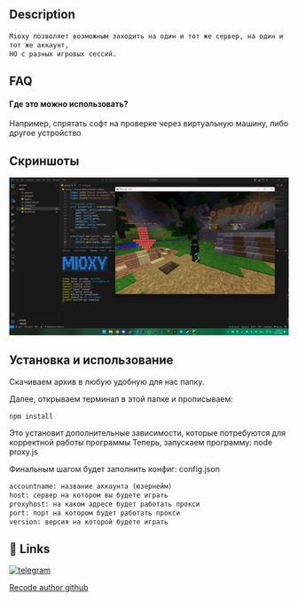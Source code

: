 ## Description

    Mioxy позволяет возможным заходить на один и тот же сервер, на один и тот же аккаунт,
    НО с разных игровых сессий.

## FAQ

#### Где это можно использовать?

Например, спрятать софт на проверке через виртуальную машину, либо другое устройство

## Скриншоты

<img src="image/README/1721939854853.png" width=600>

## Установка и использование

Cкачиваем архив в любую удобную для нас папку.

Далее, открываем терминал в этой папке и прописываем:

    npm install

Это установит дополнительные зависимости, которые потребуются для корректной работы программы
Теперь, запускаем программу:
    node proxy.js

Финальным шагом будет заполнить конфиг: config.json

    accountname: название аккаунта (юзернейм)
    host: сервер на котором вы будете играть
    proxyhost: на каком адресе будет работать прокси
    port: порт на котором будет работать прокси
    version: версия на которой будете играть

## 🔗 Links

[![telegram](https://img.shields.io/badge/Мой%20Телеграм%20Блог-0099cc)](https://t.me/bredcookie)

[Recode author github](https://github.com/dest4590)
